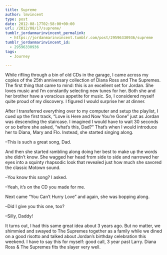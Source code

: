 ```yaml
---
title: Supreme
author: lmvincent
type: post
date: 2012-08-17T02:58:00+00:00
url: /2012/08/17/supreme/
tumblr_jordanmarinvincent_permalink:
  - https://jordanmarinvincent.tumblr.com/post/29596330936/supreme
tumblr_jordanmarinvincent_id:
  - 29596330936
tags:
  - Journey

---
```

While rifling through a bin of old CDs in the garage, I came across my copies of the 25th anniversary collection of Diana Ross and The Supremes. The first thing that came to mind: this is an excellent set for Jordan. She loves music and I&rsquo;m constantly selecting new tunes for her. Both she and her brother have a voracious appetite for music. So, I considered myself quite proud of my discovery. I figured I would surprise her at dinner.

After I transferred everything over to my computer and setup the playlist, I cued up the first track, &ldquo;Love is Here and Now You&rsquo;re Gone&rdquo; just as Jordan was descending the staircase. I imagined I would have to wait 30 seconds or so before she asked, &ldquo;what&rsquo;s this, Dad?&rdquo; That&rsquo;s when I would introduce her to Diana, Mary and Flo. Instead, she started singing along.

&ndash;This is such a great song, Dad.

And then she started rambling along doing her best to make up the words she didn&rsquo;t know. She wagged her head from side to side and narrowed her eyes into a squinty rhapsodic look that revealed just how much she savored the classic Motown sound. 

&ndash;You know this song? I asked.

&ndash;Yeah, it&rsquo;s on the CD you made for me.

Next came &ldquo;You Can&rsquo;t Hurry Love&rdquo; and again, she was bopping along.

&ndash;Did I give you this one, too?

&ndash;Silly, Daddy!

It turns out, I had this same great idea about 3 years ago. But no matter, we shimmied and swayed to The Supremes together as a family while we dined on a good risotto and talked about Jordan&rsquo;s birthday celebration this weekend. I have to say this for myself: good call, 3 year past Larry. Diana Ross & The Supremes fits the slayer very well.